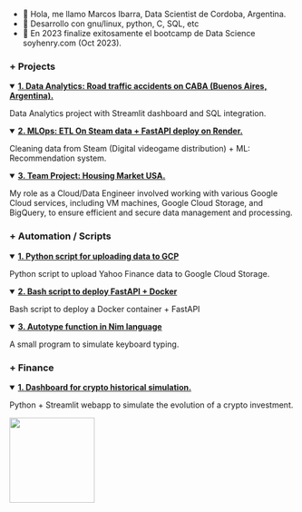 - 👋 Hola, me llamo Marcos Ibarra, Data Scientist de Cordoba, Argentina.
- 🐧 Desarrollo con gnu/linux, python, C, SQL, etc 
- 🌱 En 2023 finalize exitosamente el bootcamp de Data Science soyhenry.com (Oct 2023).

### + Projects
  <details open>
     <summary>
       <a href="https://github.com/MRCSIBR/PI_DA"  target="_blank">
         <b>1. Data Analytics: Road traffic accidents on CABA (Buenos Aires, Argentina).</b>
     </a>
     </summary>
     <p>Data Analytics project with Streamlit dashboard and SQL integration.</p>
  </details>
   
  <details open>
     <summary>
       <a href="https://github.com/MRCSIBR/PI_ML_OPS"  target="_blank">
         <b>2. MLOps: ETL On Steam data + FastAPI deploy on Render.</b>
     </a>
     </summary>
     <p>Cleaning data from Steam (Digital videogame distribution) + ML: Recommendation system.</p>
  </details>
   
   <details open>
     <summary>
       <a href="https://github.com/MRCSIBR/PF_GRUPO"  target="_blank">
         <b>3. Team Project: Housing Market USA.</b>
     </a>
     </summary>
     <p>My role as a Cloud/Data Engineer involved working with various Google Cloud services, including VM machines, Google Cloud Storage, and BigQuery, to ensure efficient and secure data management and processing.</p>
    
   </details>
   

### + Automation / Scripts

  
  <details open>
  <summary>
    <a href="https://github.com/MRCSIBR/Python_GoogleCLOUD"  target="_blank">
      <b>1. Python script for uploading data to GCP</b>
  </a>
  </summary>
  <p>Python script to upload Yahoo Finance data to Google Cloud Storage.</p>
  </details>
  
  
  <details open>
  <summary>
    <a href="https://github.com/MRCSIBR/Script_Deploy_FastAPI"  target="_blank">
      <b>2. Bash script to deploy FastAPI + Docker</b>
  </a>
  </summary>
  <p>Bash script to deploy a Docker container + FastAPI</p>
  </details>

   <details open>
  <summary>
    <a href="https://github.com/MRCSIBR/Autotype"  target="_blank">
      <b>3. Autotype function in Nim language</b>
  </a>
  </summary>
  <p>A small program to simulate keyboard typing.</p>
   </details>

### + Finance

<details open>
  <summary>
    <a href="https://github.com/MRCSIBR/Dashboard-Crypto-with-Historical-Simulation/tree/main"  target="_blank">
      <b>1. Dashboard for crypto historical simulation.</b>
  </a>
  </summary>
  <p>Python + Streamlit webapp to simulate the evolution of a crypto investment.</p>
  </details>
<!---
MRCSIBR/MRCSIBR is a ✨ special ✨ repository because its `README.md` (this file) appears on your GitHub profile.
You can click the Preview link to take a look at your changes.
--->
<img height="150" src="https://github-readme-stats.vercel.app/api/top-langs/?username=MRCSIBR&theme=dark&layout=compact&count_private=true" />
